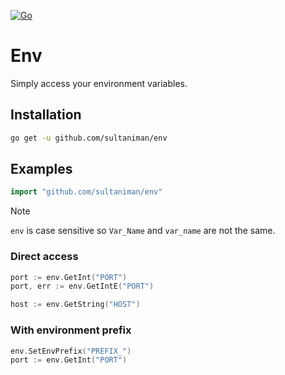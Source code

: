[![Go](https://github.com/sultaniman/env/actions/workflows/go.yml/badge.svg)](https://github.com/sultaniman/env/actions/workflows/go.yml)

# Env

Simply access your environment variables.

## Installation

```sh
go get -u github.com/sultaniman/env
```

## Examples

```go
import "github.com/sultaniman/env"
```

> [!NOTE]
> `env` is case sensitive so `Var_Name` and `var_name` are not the same.

### Direct access

```go
port := env.GetInt("PORT")
port, err := env.GetIntE("PORT")

host := env.GetString("HOST")
```

### With environment prefix

```go
env.SetEnvPrefix("PREFIX_")
port := env.GetInt("PORT")
```
